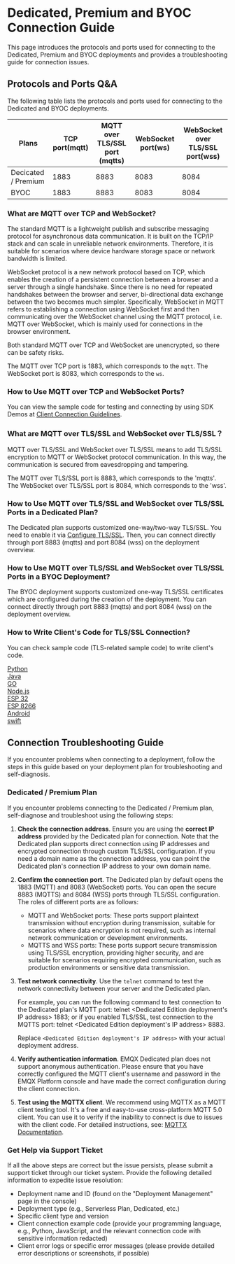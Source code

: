 # Dedicated, Premium and BYOC Connection Guide

This page introduces the protocols and ports used for connecting to the Dedicated, Premium and BYOC deployments and provides a troubleshooting guide for connection issues.

## Protocols and Ports Q&A

The following table lists the protocols and ports used for connecting to the Dedicated and BYOC deployments.

| **Plans**                | **TCP port(mqtt)** | **MQTT over TLS/SSL port (mqtts)** | **WebSocket port(ws)** | **WebSocket over TLS/SSL port(wss)** |
| ------------------------ | ------------------ | ---------------------------------- | ---------------------- | ------------------------------------ |
| Decicated / Premium | 1883               | 8883  | 8083                   | 8084    |
| BYOC                     | 1883               | 8883                               | 8083                   | 8084                                 |


### What are MQTT over TCP and WebSocket?

The standard MQTT is a lightweight publish and subscribe messaging protocol for asynchronous data communication. It is built on the TCP/IP stack and can scale in unreliable network environments. Therefore, it is suitable for scenarios where device hardware storage space or network bandwidth is limited. 

WebSocket protocol is a new network protocol based on TCP, which enables the creation of a persistent connection between a browser and a server through a single handshake. Since there is no need for repeated handshakes between the browser and server, bi-directional data exchange between the two becomes much simpler. Specifically, WebSocket in MQTT refers to establishing a connection using WebSocket first and then communicating over the WebSocket channel using the MQTT protocol, i.e. MQTT over WebSocket, which is mainly used for connections in the browser environment.

Both standard MQTT over TCP and WebSocket are unencrypted, so there can be safety risks.


The MQTT over TCP port is 1883, which corresponds to the `mqtt`. The WebSocket port is 8083, which corresponds to the `ws`.


### How to Use MQTT over TCP and WebSocket Ports?

You can view the sample code for testing and connecting by using SDK Demos at [Client Connection Guidelines](../connect_to_deployments/overview.md).


### What are MQTT over TLS/SSL and WebSocket over TLS/SSL？

MQTT over TLS/SSL and WebSocket over TLS/SSL means to add TLS/SSL encryption to MQTT or WebSocket protocol communication. In this way, the communication is secured from eavesdropping and tampering.

The MQTT over TLS/SSL port is 8883, which corresponds to the 'mqtts'. The WebSocket over TLS/SSL port is 8084, which corresponds to the 'wss'.


### How to Use MQTT over TLS/SSL and WebSocket over TLS/SSL Ports in a Dedicated Plan?

The Dedicated plan supports customized one-way/two-way TLS/SSL. You need to enable it via [Configure TLS/SSL](../deployments/tls_ssl.md). Then, you can connect directly through port 8883 (mqtts) and port 8084 (wss) on the deployment overview.

### How to Use MQTT over TLS/SSL and WebSocket over TLS/SSL Ports in a BYOC Deployment?

The BYOC deployment supports customized one-way TLS/SSL certificates which are configured during the creation of the deployment. You can connect directly through port 8883 (mqtts) and port 8084 (wss) on the deployment overview.


### How to Write Client's Code for TLS/SSL Connection?

You can check sample code (TLS-related sample code) to write client's code.

[Python](https://github.com/emqx/MQTT-Client-Examples/tree/master/mqtt-client-Python3)<br>
[Java](https://github.com/emqx/MQTT-Client-Examples/tree/master/mqtt-client-Java)<br>
[GO](https://github.com/emqx/MQTT-Client-Examples/tree/master/mqtt-client-Go)<br>
[Node.js](https://github.com/emqx/MQTT-Client-Examples/tree/master/mqtt-client-Node.js)<br>
[ESP 32](https://github.com/emqx/MQTT-Client-Examples/tree/master/mqtt-client-ESP32)<br>
[ESP 8266](https://github.com/emqx/MQTT-Client-Examples/tree/master/mqtt-client-ESP8266)<br>
[Android](https://github.com/emqx/MQTT-Client-Examples/tree/master/mqtt-client-Android)<br>
[swift](https://github.com/emqx/MQTT-Client-Examples/tree/master/mqtt-client-swift)<br>

## Connection Troubleshooting Guide

If you encounter problems when connecting to a deployment, follow the steps in this guide based on your deployment plan for troubleshooting and self-diagnosis.

### Dedicated / Premium Plan

If you encounter problems connecting to the Dedicated / Premium plan, self-diagnose and troubleshoot using the following steps:

1. **Check the connection address**. Ensure you are using the **correct IP address** provided by the Dedicated plan for connection. Note that the Dedicated plan supports direct connection using IP addresses and encrypted connection through custom TLS/SSL configuration. If you need a domain name as the connection address, you can point the Dedicated plan's connection IP address to your own domain name.

2. **Confirm the connection port**. The Dedicated plan by default opens the 1883 (MQTT) and 8083 (WebSocket) ports. You can open the secure 8883 (MQTTS) and 8084 (WSS) ports through TLS/SSL configuration. The roles of different ports are as follows:

   - MQTT and WebSocket ports: These ports support plaintext transmission without encryption during transmission, suitable for scenarios where data encryption is not required, such as internal network communication or development environments.
   - MQTTS and WSS ports: These ports support secure transmission using TLS/SSL encryption, providing higher security, and are suitable for scenarios requiring encrypted communication, such as production environments or sensitive data transmission.

3. **Test network connectivity**. Use the `telnet` command to test the network connectivity between your server and the Dedicated plan. 

   For example, you can run the following command to test connection to the Dedicated plan's MQTT port: telnet <Dedicated Edition deployment's IP address> 1883; or if you enabled TLS/SSL, test connection to the MQTTS port: telnet <Dedicated Edition deployment's IP address> 8883.

   Replace `<Dedicated Edition deployment's IP address>` with your actual deployment address.

4. **Verify authentication information**. EMQX Dedicated plan does not support anonymous authentication. Please ensure that you have correctly configured the MQTT client's username and password in the EMQX Platform console and have made the correct configuration during the client connection.

5. **Test using the MQTTX client**. We recommend using MQTTX as a MQTT client testing tool. It's a free and easy-to-use cross-platform MQTT 5.0 client. You can use it to verify if the inability to connect is due to issues with the client code. For detailed instructions, see: [MQTTX Documentation](../connect_to_deployments/mqttx.md).

### Get Help via Support Ticket

If all the above steps are correct but the issue persists, please submit a support ticket through our ticket system. Provide the following detailed information to expedite issue resolution:

- Deployment name and ID (found on the "Deployment Management" page in the console)
- Deployment type (e.g., Serverless Plan, Dedicated, etc.)
- Specific client type and version
- Client connection example code (provide your programming language, e.g., Python, JavaScript, and the relevant connection code with sensitive information redacted)
- Client error logs or specific error messages (please provide detailed error descriptions or screenshots, if possible)

